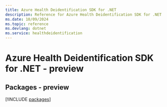 ```yaml
---
title: Azure Health Deidentification SDK for .NET
description: Reference for Azure Health Deidentification SDK for .NET
ms.date: 10/09/2024
ms.topic: reference
ms.devlang: dotnet
ms.service: healthdeidentification
---
```

# Azure Health Deidentification SDK for .NET - preview
## Packages - preview
[!INCLUDE [packages](health-deidentification-index.md)]